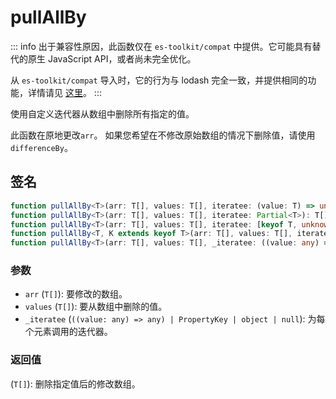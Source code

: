 # pullAllBy

::: info
出于兼容性原因，此函数仅在 `es-toolkit/compat` 中提供。它可能具有替代的原生 JavaScript API，或者尚未完全优化。

从 `es-toolkit/compat` 导入时，它的行为与 lodash 完全一致，并提供相同的功能，详情请见 [这里](../../../compatibility.md)。
:::

使用自定义迭代器从数组中删除所有指定的值。

此函数在原地更改`arr`。
如果您希望在不修改原始数组的情况下删除值，请使用`differenceBy`。

## 签名

```typescript
function pullAllBy<T>(arr: T[], values: T[], iteratee: (value: T) => unknown): T[];
function pullAllBy<T>(arr: T[], values: T[], iteratee: Partial<T>): T[];
function pullAllBy<T>(arr: T[], values: T[], iteratee: [keyof T, unknown]): T[];
function pullAllBy<T, K extends keyof T>(arr: T[], values: T[], iteratee: K): T[];
function pullAllBy<T>(arr: T[], values: T[], _iteratee: ((value: any) => any) | PropertyKey | object | null);
```

### 参数

- `arr` (`T[]`): 要修改的数组。
- `values` (`T[]`): 要从数组中删除的值。
- `_iteratee` (`((value: any) => any) | PropertyKey | object | null`): 为每个元素调用的迭代器。

### 返回值

(`T[]`): 删除指定值后的修改数组。